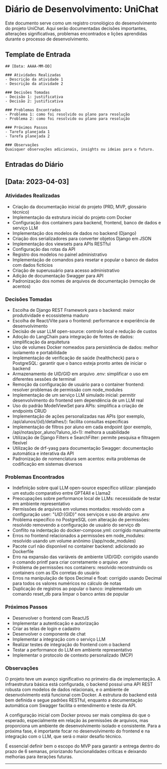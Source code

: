 # Diário de Desenvolvimento: UniChat

Este documento serve como um registro cronológico do desenvolvimento do projeto UniChat. Aqui serão documentadas decisões importantes, alterações significativas, problemas encontrados e lições aprendidas durante o processo de desenvolvimento.

## Template de Entrada

```
## [Data: AAAA-MM-DD]

### Atividades Realizadas
- Descrição da atividade 1
- Descrição da atividade 2

### Decisões Tomadas
- Decisão 1: justificativa
- Decisão 2: justificativa

### Problemas Encontrados
- Problema 1: como foi resolvido ou plano para resolução
- Problema 2: como foi resolvido ou plano para resolução

### Próximos Passos
- Tarefa planejada 1
- Tarefa planejada 2

### Observações
Quaisquer observações adicionais, insights ou ideias para o futuro.
```

## Entradas do Diário

## [Data: 2023-04-03]

### Atividades Realizadas
- Criação da documentação inicial do projeto (PRD, MVP, glossário técnico)
- Implementação da estrutura inicial do projeto com Docker
- Configuração dos containers para backend, frontend, banco de dados e serviço LLM
- Implementação dos modelos de dados no backend (Django)
- Criação dos serializadores para converter objetos Django em JSON
- Implementação dos viewsets para APIs RESTful
- Configuração das rotas da API
- Registro dos modelos no painel administrativo
- Implementação de comandos para resetar e popular o banco de dados com dados fictícios
- Criação de superusuário para acesso administrativo
- Adição de documentação Swagger para API
- Padronização dos nomes de arquivos de documentação (remoção de acentos)

### Decisões Tomadas
- Escolha de Django REST Framework para o backend: maior produtividade e ecossistema maduro
- Escolha de React/Vite para o frontend: performance e experiência de desenvolvimento
- Decisão de usar LLM open-source: controle local e redução de custos
- Adoção do LangChain para integração de fontes de dados: simplificação da arquitetura
- Uso de volumes Docker nomeados para persistência de dados: melhor isolamento e portabilidade
- Implementação de verificação de saúde (healthcheck) para o PostgreSQL: garantir que o banco esteja pronto antes de iniciar o backend
- Armazenamento de UID/GID em arquivo .env: simplificar o uso em diferentes sessões de terminal
- Remoção da configuração de usuário para o container frontend: resolver problemas de permissão com node_modules
- Implementação de um serviço LLM simulado inicial: permitir desenvolvimento do frontend sem dependência de um LLM real
- Uso do padrão ModelViewSet para APIs: simplifica a criação de endpoints CRUD
- Implementação de ações personalizadas nas APIs (por exemplo, /api/alunos/{id}/detalhes/): facilita consultas específicas
- Implementação de filtros por aluno em cada endpoint (por exemplo, /api/notas/por_aluno/?aluno_id=1): melhora a usabilidade
- Utilização de Django Filters e SearchFilter: permite pesquisa e filtragem flexível
- Utilização de drf-yasg para documentação Swagger: documentação automática e interativa da API
- Padronização de nomenclatura sem acentos: evita problemas de codificação em sistemas diversos

### Problemas Encontrados
- Indefinição sobre qual LLM open-source específico utilizar: planejado um estudo comparativo entre GPT4All e Llama2
- Preocupações sobre performance local de LLMs: necessidade de testar em ambiente representativo
- Permissões de arquivos em volumes montados: resolvido com a configuração user: "${UID}:${GID}" nos serviços e uso de arquivo .env
- Problema específico no PostgreSQL com alteração de permissões: resolvido removendo a configuração de usuário do serviço db
- Conflito na indentação do docker-compose.yml: corrigido manualmente
- Erros no frontend relacionados a permissões em node_modules: resolvido usando um volume anônimo (/app/node_modules)
- Pacote curl não disponível no container backend: adicionado ao Dockerfile
- Erro na expansão das variáveis de ambiente UID/GID: corrigido usando o comando printf para criar corretamente o arquivo .env
- Problema de permissões nos containers: resolvido reconstruindo os containers com as IDs corretas do usuário
- Erros na manipulação de tipos Decimal e float: corrigido usando Decimal para todos os valores numéricos no cálculo de notas
- Duplicação de registros ao popular o banco: implementado um comando reset_db para limpar o banco antes de popular

### Próximos Passos
- Desenvolver o frontend com ReactJS
- Implementar a autenticação e autorização
- Criar as telas de login e cadastro
- Desenvolver o componente de chat
- Implementar a integração com o serviço LLM
- Realizar testes de integração do frontend com o backend
- Testar a performance do LLM em ambiente representativo
- Implementar o protocolo de contexto personalizado (MCP)

### Observações
O projeto teve um avanço significativo no primeiro dia de implementação. A infraestrutura básica está configurada, o backend possui uma API REST robusta com modelos de dados relacionais, e o ambiente de desenvolvimento está funcional com Docker. A estrutura do backend está bem definida e segue padrões RESTful, enquanto a documentação automática com Swagger facilita o entendimento e teste da API.

A configuração inicial com Docker provou ser mais complexa do que o esperado, especialmente em relação às permissões de arquivos, mas proporciona um ambiente de desenvolvimento isolado e consistente. Para a próxima fase, é importante focar no desenvolvimento do frontend e na integração com o LLM, que será o maior desafio técnico.

É essencial definir bem o escopo do MVP para garantir a entrega dentro do prazo de 6 semanas, priorizando funcionalidades críticas e deixando melhorias para iterações futuras.

---

<!-- Novas entradas serão adicionadas acima desta linha --> 